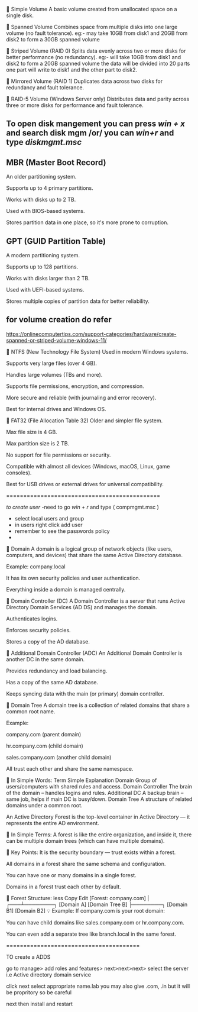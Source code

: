 🔹 Simple Volume
A basic volume created from unallocated space on a single disk.

🔹 Spanned Volume
Combines space from multiple disks into one large volume (no fault tolerance).
eg:- may take 10GB from disk1 and 20GB from disk2 to form a 30GB spanned volume

🔹 Striped Volume (RAID 0)
Splits data evenly across two or more disks for better performance (no redundancy).
eg:- will take 10GB from disk1 and disk2 to form a 20GB spanned volume the data will be divided into 20 parts one part will write to disk1 and the other part to disk2.

🔹 Mirrored Volume (RAID 1)
Duplicates data across two disks for redundancy and fault tolerance.

🔹 RAID-5 Volume (Windows Server only)
Distributes data and parity across three or more disks for performance and fault tolerance.


## To open disk mangement you can press *win + x* and search disk mgm /or/ you can *win+r* and type *diskmgmt.msc*

## MBR (Master Boot Record)
An older partitioning system.

Supports up to 4 primary partitions.

Works with disks up to 2 TB.

Used with BIOS-based systems.

Stores partition data in one place, so it's more prone to corruption.

## GPT (GUID Partition Table)
A modern partitioning system.

Supports up to 128 partitions.

Works with disks larger than 2 TB.

Used with UEFI-based systems.

Stores multiple copies of partition data for better reliability.



## for volume creation do refer 
https://onlinecomputertips.com/support-categories/hardware/create-spanned-or-striped-volume-windows-11/




🔹 NTFS (New Technology File System)
Used in modern Windows systems.

Supports very large files (over 4 GB).

Handles large volumes (TBs and more).

Supports file permissions, encryption, and compression.

More secure and reliable (with journaling and error recovery).

Best for internal drives and Windows OS.

🔹 FAT32 (File Allocation Table 32)
Older and simpler file system.

Max file size is 4 GB.

Max partition size is 2 TB.

No support for file permissions or security.

Compatible with almost all devices (Windows, macOS, Linux, game consoles).

Best for USB drives or external drives for universal compatibility.


=============================================

*to create user*
-need to go *win + r* and type ( compmgmt.msc )
- select local users and group 
- in users right click add user
- remember to see the passwords policy
- 


🔹 Domain
A domain is a logical group of network objects (like users, computers, and devices) that share the same Active Directory database.

Example: company.local

It has its own security policies and user authentication.

Everything inside a domain is managed centrally.

🔹 Domain Controller (DC)
A Domain Controller is a server that runs Active Directory Domain Services (AD DS) and manages the domain.

Authenticates logins.

Enforces security policies.

Stores a copy of the AD database.

🔹 Additional Domain Controller (ADC)
An Additional Domain Controller is another DC in the same domain.

Provides redundancy and load balancing.

Has a copy of the same AD database.

Keeps syncing data with the main (or primary) domain controller.

🔹 Domain Tree
A domain tree is a collection of related domains that share a common root name.

Example:

company.com (parent domain)

hr.company.com (child domain)

sales.company.com (another child domain)

All trust each other and share the same namespace.

🧠 In Simple Words:
Term	Simple Explanation
Domain	Group of users/computers with shared rules and access.
Domain Controller	The brain of the domain – handles logins and rules.
Additional DC	A backup brain – same job, helps if main DC is busy/down.
Domain Tree	A structure of related domains under a common root.

An Active Directory Forest is the top-level container in Active Directory — it represents the entire AD environment.

🔹 In Simple Terms:
A forest is like the entire organization, and inside it, there can be multiple domain trees (which can have multiple domains).

🧠 Key Points:
It is the security boundary — trust exists within a forest.

All domains in a forest share the same schema and configuration.

You can have one or many domains in a single forest.

Domains in a forest trust each other by default.

🧱 Forest Structure:
less
Copy
Edit
   [Forest: company.com]
         |
     ┌───┴────────┐
 [Domain A]   [Domain Tree B]
                ├────────┐
           [Domain B1] [Domain B2]
💡 Example:
If company.com is your root domain:

You can have child domains like sales.company.com or hr.company.com.

You can even add a separate tree like branch.local in the same forest.


=======================================

TO create a ADDS

go to manage> add roles and features>
next>next>next> select the server i.e Active directory domain service

click next select appropriate name.lab you may also give .com, .in but it will be propritory so be careful

next then install and restart





